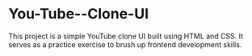 # You-Tube--Clone-UI
This project is a simple YouTube clone UI built using HTML and CSS. It serves as a practice exercise to brush up frontend development skills.
